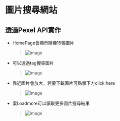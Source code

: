 # 圖片搜尋網站
## 透過Pexel API實作
* HomePage會顯示隨機15張圖片
  >  ![image](https://user-images.githubusercontent.com/43846907/216061217-19e3f7f6-b2fd-4fe2-8ca9-cb45511c0bc6.png)
* 可以透過tag搜尋圖片
  > ![image](https://user-images.githubusercontent.com/43846907/216061522-e89edb52-a11d-4510-bb14-0bf8ce196d00.png)
* 靠近圖片會放大，若要下載圖片可點擊下方click here
  > ![image](https://user-images.githubusercontent.com/43846907/216061658-f8f2e178-b3b4-4153-a10a-1c68c38af72c.png)
* 案Loadmore可以讀取更多圖片搜尋結果
  > ![image](https://user-images.githubusercontent.com/43846907/216061791-f9f27167-09a7-4361-bf44-0b065f902463.png)
